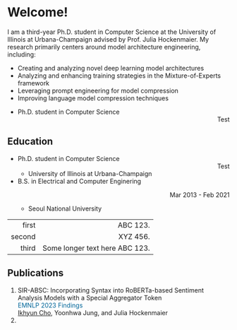 <style>
r { color: Red }
o { color: Orange }
g { color: Green }
c { color: Cyan }
b { color: Blue }
customb { color: #006699 }
</style>



# Welcome!
I am a third-year Ph.D. student in Computer Science at the University of Illinois at Urbana-Champaign advised by Prof. Julia Hockenmaier. My research primarily centers around model architecture engineering, including: 
- Creating and analyzing novel deep learning model architectures
- Analyzing and enhancing training strategies in the Mixture-of-Experts framework
- Leveraging prompt engineering for model compression
- Improving language model compression techniques

<ul>
  <li>Ph.D. student in Computer Science <div align="right">Test</div></li>
</ul>

## Education
- Ph.D. student in Computer Science <div align="right">Test</div>
  - University of Illinois at Urbana-Champaign								       		
- B.S. in Electrical and Computer Enginering <p align="right">Mar 2013 - Feb 2021</p>  
  - Seoul National University
 
|    |                     |
| -----: | -----------------------------: |
|  first |                       ABC 123. |
| second |                       XYZ 456. |
|  third | Some longer text here ABC 123. |


## Publications
1. SIR-ABSC: Incorporating Syntax into RoBERTa-based Sentiment Analysis Models with a Special Aggregator Token<br> <customb>EMNLP 2023 Findings</customb> <br><u>Ikhyun Cho</u>, Yoonhwa Jung, and Julia Hockenmaier
2. 

